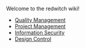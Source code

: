 Welcome to the redwitch wiki!

* [Quality Management](Quality-Manual)
* [Project Management](GitHub)
* [Information Security](Security)
* [Design Control](Design-Control)
